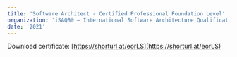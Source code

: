 ```yaml
---
title: 'Software Architect - Certified Professional Foundation Level'
organization: 'iSAQB® – International Software Architecture Qualification'
date: '2021'
---
```


Download certificate: [https://shorturl.at/eorLS](https://shorturl.at/eorLS)


